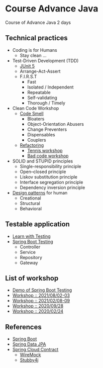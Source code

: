 # Course Advance Java
Course of Advance Java 2 days

## Technical practices

* Coding is for Humans
  * Stay clean ... 
* Test-Driven Development (TDD)
  * [JUnit 5](https://junit.org/)
  * Arrange-Act-Assert
  * F.I.R.S.T
    * Fast
    * Isolated / Independent
    * Repeatable
    * Self-validating
    * Thorough / Timely
* Clean Code Workshop
  * [Code Smell](https://sourcemaking.com/refactoring/smells)
    * Bloaters
    * Object-Orientation Abusers
    * Change Preventers
    * Dispensables
    * Couplers 
  * [Refactoring](https://sourcemaking.com/refactoring)
    * [Tennis workshop](https://github.com/emilybache/Tennis-Refactoring-Kata)
    * [Bad code workshop](https://github.com/up1/workshop-java-badcode)
* SOLID and STUPID principles
  * Single-responsibility principle
  * Open–closed principle
  * Liskov substitution principle
  * Interface segregation principle
  * Dependency inversion principle
* [Design patterns](https://sourcemaking.com/design_patterns) for human
  * Creational
  * Structural
  * Behavioral

## Testable application

* [Learn with Testing](https://martinfowler.com/articles/microservice-testing/)
* [Spring Boot Testing](https://github.com/up1/course-springboot-2020/wiki/Workshop-REST-API)
  * Controller 
  * Service
  * Repository
  * Gateway
  
## List of workshop
* [Demo of Spring Boot Testing](https://github.com/up1/demo-spring-testing)
* [Workshop :: 2021/08/02-03](https://github.com/up1/workshop-advance-java-20210802)
* [Workshop :: 2021/02/08-09](https://github.com/up1/workshop-advance-java-01)
* [Workshop :: 2020/09/28](https://github.com/up1/workshop-advance-java-2020-09-28)
* [Workshop :: 2020/02/24](https://github.com/up1/workshop-advance-java-20200224)

## References
* [Spring Boot](https://spring.io/projects/spring-boot)
* [Spring Data JPA](https://spring.io/projects/spring-data-jpa)
* [Spring Cloud Contract](https://spring.io/projects/spring-cloud-contract)
  * [WireMock](http://wiremock.org/)
  * [Stubby4j](https://github.com/azagniotov/stubby4j)
